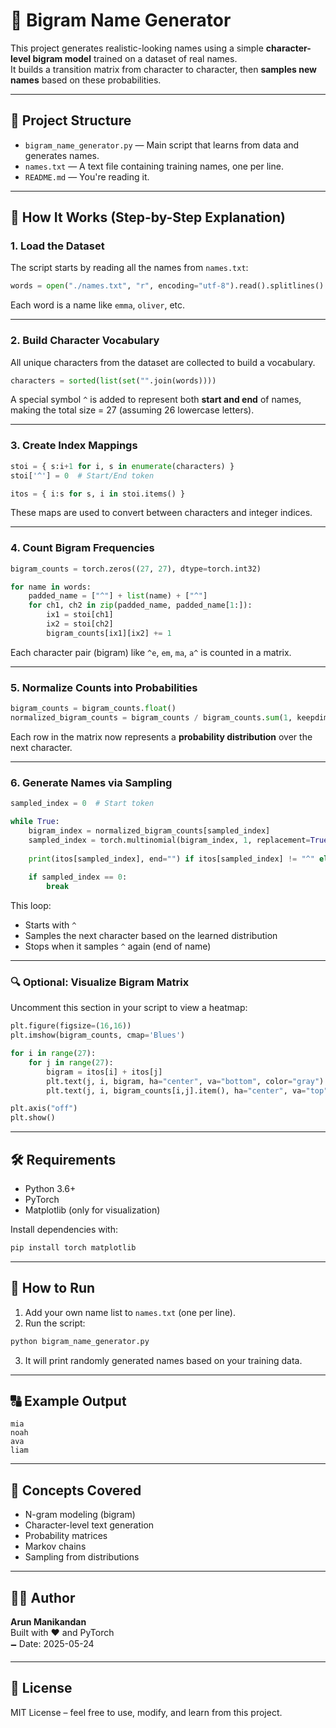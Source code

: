 # 🧠 Bigram Name Generator

This project generates realistic-looking names using a simple **character-level bigram model** trained on a dataset of real names.  
It builds a transition matrix from character to character, then **samples new names** based on these probabilities.

---

## 📁 Project Structure

- `bigram_name_generator.py` — Main script that learns from data and generates names.
- `names.txt` — A text file containing training names, one per line.
- `README.md` — You're reading it.

---

## 🚀 How It Works (Step-by-Step Explanation)

### 1. Load the Dataset

The script starts by reading all the names from `names.txt`:

```python
words = open("./names.txt", "r", encoding="utf-8").read().splitlines()
```

Each word is a name like `emma`, `oliver`, etc.

---

### 2. Build Character Vocabulary

All unique characters from the dataset are collected to build a vocabulary.

```python
characters = sorted(list(set("".join(words))))
```

A special symbol `^` is added to represent both **start and end** of names, making the total size = 27 (assuming 26 lowercase letters).

---

### 3. Create Index Mappings

```python
stoi = { s:i+1 for i, s in enumerate(characters) }
stoi['^'] = 0  # Start/End token

itos = { i:s for s, i in stoi.items() }
```

These maps are used to convert between characters and integer indices.

---

### 4. Count Bigram Frequencies

```python
bigram_counts = torch.zeros((27, 27), dtype=torch.int32)

for name in words:
    padded_name = ["^"] + list(name) + ["^"]
    for ch1, ch2 in zip(padded_name, padded_name[1:]):
        ix1 = stoi[ch1]
        ix2 = stoi[ch2]
        bigram_counts[ix1][ix2] += 1
```

Each character pair (bigram) like `^e`, `em`, `ma`, `a^` is counted in a matrix.

---

### 5. Normalize Counts into Probabilities

```python
bigram_counts = bigram_counts.float()
normalized_bigram_counts = bigram_counts / bigram_counts.sum(1, keepdim=True)
```

Each row in the matrix now represents a **probability distribution** over the next character.

---

### 6. Generate Names via Sampling

```python
sampled_index = 0  # Start token

while True:
    bigram_index = normalized_bigram_counts[sampled_index]
    sampled_index = torch.multinomial(bigram_index, 1, replacement=True).item()
    
    print(itos[sampled_index], end="") if itos[sampled_index] != "^" else print()
    
    if sampled_index == 0:
        break
```

This loop:
- Starts with `^`
- Samples the next character based on the learned distribution
- Stops when it samples `^` again (end of name)

---

### 🔍 Optional: Visualize Bigram Matrix

Uncomment this section in your script to view a heatmap:

```python
plt.figure(figsize=(16,16))
plt.imshow(bigram_counts, cmap='Blues')

for i in range(27):
    for j in range(27):
        bigram = itos[i] + itos[j]
        plt.text(j, i, bigram, ha="center", va="bottom", color="gray")
        plt.text(j, i, bigram_counts[i,j].item(), ha="center", va="top", color="gray")

plt.axis("off")
plt.show()
```

---

## 🛠️ Requirements

- Python 3.6+
- PyTorch
- Matplotlib (only for visualization)

Install dependencies with:

```bash
pip install torch matplotlib
```

---

## 📄 How to Run

1. Add your own name list to `names.txt` (one per line).
2. Run the script:

```bash
python bigram_name_generator.py
```

3. It will print randomly generated names based on your training data.

---

## 🔠 Example Output

```
mia
noah
ava
liam
```

---

## 🧠 Concepts Covered

- N-gram modeling (bigram)
- Character-level text generation
- Probability matrices
- Markov chains
- Sampling from distributions

---

## 👨‍💻 Author

**Arun Manikandan**  
Built with ❤️ and PyTorch  
🗕 Date: 2025-05-24

---

## 📜 License

MIT License – feel free to use, modify, and learn from this project.
